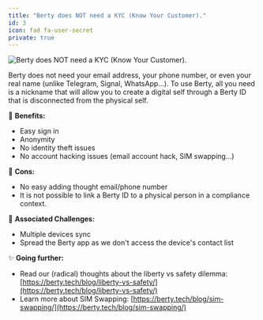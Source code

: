 ```yaml
---
title: "Berty does NOT need a KYC (Know Your Customer)."
id: 3
icon: fad fa-user-secret
private: true
---
```


![Berty does NOT need a KYC (Know Your Customer).](photo-1545569310-f6d4b4d7ede9.jpeg)

Berty does not need your email address, your phone number, or even your real name (unlike Telegram, Signal, WhatsApp...). To use Berty, all you need is a nickname that will allow you to create a digital self through a Berty ID that is disconnected from the physical self.

🚀 **Benefits:**

- Easy sign in
- Anonymity
- No identity theft issues
- No account hacking issues (email account hack, SIM swapping...)

🤨 **Cons:**

- No easy adding thought email/phone number
- It is not possible to link a Berty ID to a physical person in a compliance context.

 💪 **Associated Challenges:**

- Multiple devices sync
- Spread the Berty app as we don't access the device's contact list

✨ **Going further:**

- Read our (radical) thoughts about the liberty vs safety dilemma: [https://berty.tech/blog/liberty-vs-safety/](https://berty.tech/blog/liberty-vs-safety/)
- Learn more about SIM Swapping: [https://berty.tech/blog/sim-swapping/](https://berty.tech/blog/sim-swapping/)